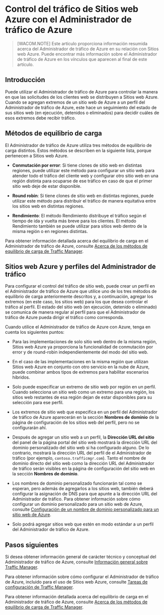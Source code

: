 <properties linkid="web-sites-traffic-manager" urlDisplayName="Controlling Windows Azure Web Sites Traffic with Azure Traffic Manager" pageTitle="Controlling Azure Web Sites Traffic with Azure Traffic Manager" metaKeywords="Azure Web Sites, Traffic Manager, request routing, round robin, failover, performance" description="This article provides summary information for  Azure Traffic Manager as it relates to Azure Web Sites." metaCanonical="" services="web-sites" documentationCenter="" title="Controlling Azure Web Sites Traffic with Azure Traffic Manager" authors="timamm" solutions="" writer="timamm" manager="paulettm" editor="mollybos" />

Control del tráfico de Sitios web Azure con el Administrador de tráfico de Azure
================================================================================

> [WACOM.NOTE] Este artículo proporciona información resumida acerca del Administrador de tráfico de Azure en su relación con Sitios web Azure. Puede encontrar más información sobre el Administrador de tráfico de Azure en los vínculos que aparecen al final de este artículo.

Introducción
------------

Puede utilizar el Administrador de tráfico de Azure para controlar la manera en que las solicitudes de los clientes web se distribuyen a Sitios web Azure. Cuando se agregan extremos de un sitio web de Azure a un perfil del Administrador de tráfico de Azure, este hace un seguimiento del estado de sus sitios web (en ejecución, detenidos o eliminados) para decidir cuáles de esos extremos debe recibir tráfico.

Métodos de equilibrio de carga
------------------------------

El Administrador de tráfico de Azure utiliza tres métodos de equilibrio de carga distintos. Estos métodos se describen en la siguiente lista, porque pertenecen a Sitios web Azure.

-   **Conmutación por error**: Si tiene clones de sitio web en distintas regiones, puede utilizar este método para configurar un sitio web para atender todo el tráfico del cliente web y configurar otro sitio web en una región distinta para ocuparse de ese tráfico en caso de que el primer sitio web deje de estar disponible.

-   **Round robin**: Si tiene clones de sitio web en distintas regiones, puede utilizar este método para distribuir el tráfico de manera equitativa entre los sitios web en distintas regiones.

-   **Rendimiento**: El método Rendimiento distribuye el tráfico según el tiempo de ida y vuelta más breve para los clientes. El método Rendimiento también se puede utilizar para sitios web dentro de la misma región o en regiones distintas.

Para obtener información detallada acerca del equilibrio de carga en el Administrador de tráfico de Azure, consulte [Acerca de los métodos de equilibrio de carga de Traffic Manager](http://msdn.microsoft.com/en-us/library/windowsazure/dn339010.aspx).

Sitios web Azure y perfiles del Administrador de tráfico
--------------------------------------------------------

Para configurar el control del tráfico de sitio web, puede crear un perfil en el Administrador de tráfico de Azure que utilice uno de los tres métodos de equilibrio de carga anteriormente descritos y, a continuación, agregar los extremos (en este caso, los sitios web) para los que desea controlar el tráfico al perfil. El estado del sitio web (en ejecución, detenido o eliminado) se comunica de manera regular al perfil para que el Administrador de tráfico de Azure pueda dirigir el tráfico como corresponda.

Cuando utilice el Administrador de tráfico de Azure con Azure, tenga en cuenta los siguientes puntos:

-   Para las implementaciones de solo sitio web dentro de la misma región, Sitios web Azure ya proporciona la funcionalidad de conmutación por error y de round-robin independientemente del modo del sitio web.

-   En el caso de las implementaciones en la misma región que utilizan Sitios web Azure en conjunto con otro servicio en la nube de Azure, puede combinar ambos tipos de extremos para habilitar escenarios híbridos.

-   Solo puede especificar un extremo de sitio web por región en un perfil. Cuando selecciona un sitio web como un extremo para una región, los sitios web restantes de esa región dejan de estar disponibles para su selección para ese perfil.

-   Los extremos de sitio web que especifica en un perfil del Administrador de tráfico de Azure aparecerán en la sección **Nombres de dominio** de la página de configuración de los sitios web del perfil, pero no se configurarán ahí.

-   Después de agregar un sitio web a un perfil, la **Dirección URL del sitio** del panel de la página portal del sitio web mostrará la dirección URL del dominio personalizado del sitio web si ha configurado alguno. De lo contrario, mostrará la dirección URL del perfil de el Administrador de tráfico (por ejemplo, `contoso.trafficmgr.com`). Tanto el nombre de dominio directo del sitio web como la dirección URL del Administrador de tráfico serán visibles en la página de configuración del sitio web en la sección **Nombres de dominio**.

-   Los nombres de dominio personalizado funcionarán tal como se esperan, pero además de agregarlos a los sitios web, también deberá configurar la asignación de DNS para que apunte a la dirección URL del Administrador de tráfico. Para obtener información sobre cómo configurar un dominio personalizado para un sitio web de Azure, consulte [Configuración de un nombre de dominio personalizado para un sitio web de Azure](https://www.windowsazure.com/en-us/documentation/articles/web-sites-custom-domain-name/).

-   Solo podrá agregar sitios web que estén en modo estándar a un perfil del Administrador de tráfico de Azure.

Pasos siguientes
----------------

Si desea obtener información general de carácter técnico y conceptual del Administrador de tráfico de Azure, consulte [Información general sobre Traffic Manager](http://msdn.microsoft.com/en-us/library/windowsazure/hh744833.aspx).

Para obtener información sobre cómo configurar el Administrador de tráfico de Azure, incluido para el uso de Sitios web Azure, consulte [Tareas de configuración de Traffic Manager](http://msdn.microsoft.com/en-us/library/windowsazure/hh744830.aspx).

Para obtener información detallada acerca del equilibrio de carga en el Administrador de tráfico de Azure, consulte [Acerca de los métodos de equilibrio de carga de Traffic Manager](http://msdn.microsoft.com/en-us/library/windowsazure/dn339010.aspx).

